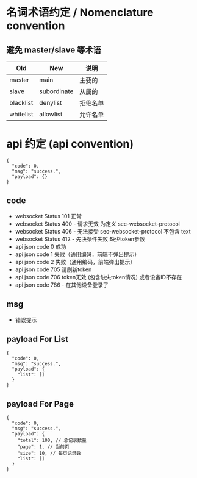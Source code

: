
# 名词术语约定 / Nomenclature convention

## 避免 master/slave 等术语

Old | New | 说明
---|---|---
master | main | 主要的
slave | subordinate | 从属的
blacklist | denylist | 拒绝名单
whitelist | allowlist | 允许名单

# api 约定  (api convention)
```
{
  "code": 0,
  "msg": "success.",
  "payload": {}
}
```
## code
* websocket Status 101 正常
* websocket Status 400 - 请求无效 为定义 sec-websocket-protocol
* websocket Status 406 - 无法接受 sec-websocket-protocol 不包含 text
* websocket Status 412 - 先决条件失败 缺少token参数
* api json code 0 成功
* api json code 1 失败（通用编码，前端不弹出提示）
* api json code 2 失败（通用编码，前端弹出提示）
* api json code 705 请刷新token
* api json code 706 token无效 (包含缺失token情况) 或者设备ID不存在
* api json code 786 - 在其他设备登录了

## msg
* 错误提示

## payload For List
```
{
  "code": 0,
  "msg": "success.",
  "payload": {
    "list": []
  }
}
```

## payload For Page
```
{
  "code": 0,
  "msg": "success.",
  "payload": {
    "total": 100, // 总记录数量
    "page": 1, // 当前页
    "size": 10, // 每页记录数
    "list": []
  }
}
```
